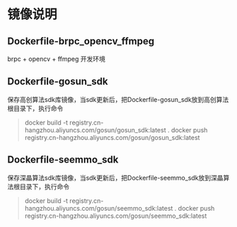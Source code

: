 # 镜像说明

## Dockerfile-brpc_opencv_ffmpeg

brpc + opencv + ffmpeg 开发环境


## Dockerfile-gosun_sdk

保存高创算法sdk库镜像，当sdk更新后，把Dockerfile-gosun_sdk放到高创算法根目录下，执行命令

> docker build -t registry.cn-hangzhou.aliyuncs.com/gosun/gosun_sdk:latest .
> docker push registry.cn-hangzhou.aliyuncs.com/gosun/gosun_sdk:latest



## Dockerfile-seemmo_sdk


保存深瞐算法sdk库镜像，当sdk更新后，把Dockerfile-seemmo_sdk放到深瞐算法根目录下，执行命令

> docker build -t registry.cn-hangzhou.aliyuncs.com/gosun/seemmo_sdk:latest .
> docker push registry.cn-hangzhou.aliyuncs.com/gosun/seemmo_sdk:latest
